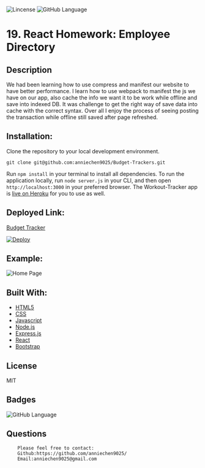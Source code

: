 ![Lincense](https://img.shields.io/apm/l/npm)   ![GitHub Language](https://img.shields.io/github/languages/top/anniechen9025/Employee-Directory)

# 19. React Homework: Employee Directory

## Description
We had been learning how to use compress and manifest our website to have better performance. I learn how to use webpack to manifest the js we have on our app, also cache the info we want it to be work while offline and save into indexed DB. It was challenge to get the right way of save data into cache with the correct syntax. Over all I enjoy the process of seeing posting the transaction while offline still saved after page refreshed.  

## Installation:

Clone the repository to your local development environment.

```
git clone git@github.com:anniechen9025/Budget-Trackers.git
```

Run `npm install` in your terminal to install all dependencies. To run the application locally, run `node server.js` in your CLI, and then open `http://localhost:3000` in your preferred browser. The Workout-Tracker app is [live on Heroku](https://jouan-budget-trackers.herokuapp.com) for you to use as well.


## Deployed Link:
[Budget Tracker](https://jouan-budget-trackers.herokuapp.com)

[![Deploy](https://www.herokucdn.com/deploy/button.svg)](https://jouan-budget-trackers.herokuapp.com)

## Example:
![Home Page](./public/assets/images/1.png)

## Built With:
- [HTML5](https://html.com/html5/)
- [CSS](https://www.w3.org/Style/CSS/)
- [Javascript](https://www.javascript.com/)
- [Node.js](https://nodejs.org/en/)
- [Express.js](https://expressjs.com/)
- [React](https://www.npmjs.com/package/react)
- [Bootstrap](https://www.npmjs.com/package/bootstrap)


## License
MIT 

## Badges
![GitHub Language](https://img.shields.io/github/languages/top/anniechen9025/Employee-Directory?style=for-the-badge)


## Questions
        Please feel free to contact: 
        Github:https://github.com/anniechen9025/
        Email:anniechen9025@gmail.com

